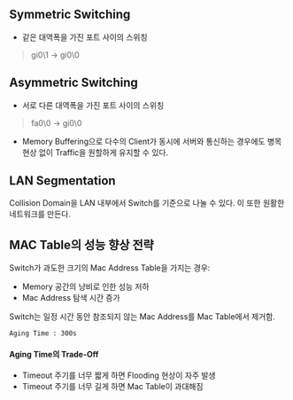## Symmetric Switching
- 같은 대역폭을 가진 포트 사이의 스위칭
> gi0\1 $\rightarrow$ gi0\0 
## Asymmetric Switching
- 서로 다른 대역폭을 가진 포트 사이의 스위칭
> fa0\0  $\rightarrow$ gi0\0
- Memory Buffering으로 다수의 Client가 동시에 서버와 통신하는 경우에도 병목현상 없이 Traffic을 원할하게 유지할 수 있다. 
## LAN Segmentation

Collision Domain을 LAN 내부에서 Switch를 기준으로 나눌 수 있다.
이 또한 원활한 네트워크를 만든다.
## MAC Table의 성능 향상 전략

Switch가 과도한 크기의 Mac Address Table을 가지는 경우:
- Memory 공간의 낭비로 인한 성능 저하
- Mac Address 탐색 시간 증가

Switch는 일정 시간 동안 참조되지 않는 Mac Address를 Mac Table에서 제거함. 

	Aging Time : 300s
#### Aging Time의 Trade-Off
- Timeout 주기를 너무 짧게 하면 Flooding 현상이 자주 발생
- Timeout 주기를 너무 길게 하면 Mac Table이 과대해짐